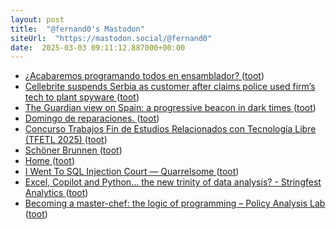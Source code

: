 ```yaml
---
layout: post
title:  "@fernand0's Mastodon"
siteUrl:  "https://mastodon.social/@fernand0"
date:  2025-03-03 09:11:12.887000+00:00
---
```

*  [¿Acabaremos programando todos en ensamblador? ](https://www.datanalytics.com/2025/02/27/programacion-ensamblador) ([toot](https://mastodon.social/@fernand0/114097722024569694))
*  [Cellebrite suspends Serbia as customer after claims police used firm’s tech to plant spyware   ](https://devnews.tech/cellebrite-suspends-serbia-as-customer-after-claims-police-used-firms-tech-to-plant-spyware/) ([toot](https://mastodon.social/@fernand0/114096048731697352))
*  [The Guardian view on Spain: a progressive beacon in dark times ](https://www.theguardian.com/commentisfree/2025/feb/26/the-guardian-view-on-spain-a-progressive-beacon-in-dark-time) ([toot](https://mastodon.social/@fernand0/114095158648220194))
*  [Domingo de reparaciones. ](https://avecesunafoto.wordpress.com/2025/03/02/domingo-de-reparaciones) ([toot](https://mastodon.social/@fernand0/114094312901550793))
*  [Concurso Trabajos Fin de Estudios Relacionados con Tecnología Libre (TFETL 2025) ](https://www.unizar.es/actualidad/vernoticia_ng.php?id=8845) ([toot](https://mastodon.social/@fernand0/114094195716145144))
*  [Schöner Brunnen ](https://www.flickr.com/photos/fernand0/54359880926) ([toot](https://mastodon.social/@fernand0/114094073569520105))
*  [Home ](https://globalmoneyweek.org) ([toot](https://mastodon.social/@fernand0/114094065396815486))
*  [I Went To SQL Injection Court — Quarrelsome ](https://sockpuppet.org/blog/2025/02/09/fixing-illinois-foia) ([toot](https://mastodon.social/@fernand0/114093844405237397))
*  [Excel, Copilot and Python… the new trinity of data analysis? - Stringfest Analytics ](https://stringfestanalytics.com/excel-copilot-and-python-the-new-trinity-of-data-analysis) ([toot](https://mastodon.social/@fernand0/114093455696474418))
*  [Becoming a master-chef: the logic of programming – Policy Analysis Lab ](https://policyanalysislab.com/python/becoming-a-master-chef-the-logic-of-programming) ([toot](https://mastodon.social/@fernand0/114092761238489674))
